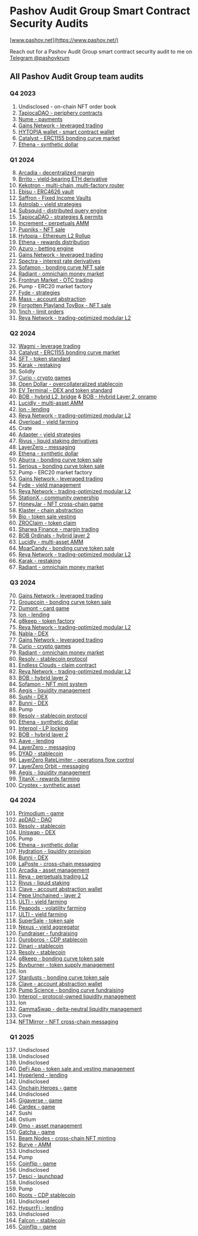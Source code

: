 # Pashov Audit Group Smart Contract Security Audits

[www.pashov.net](https://www.pashov.net/)

Reach out for a Pashov Audit Group smart contract security audit to me on [Telegram @pashovkrum](https://t.me/pashovkrum)

## All Pashov Audit Group team audits

### Q4 2023

1. Undisclosed - on-chain NFT order book
2. [TapiocaDAO - periphery contracts](team/pdf/TapiocaDAO-security-review.pdf)
3. [Nume - payments](team/pdf/Nume-security-review.pdf)
4. [Gains Network - leveraged trading](team/pdf/GainsNetwork-security-review.pdf)
5. [HYTOPIA wallet - smart contract wallet](team/pdf/HYTOPIAWallet-security-review.pdf)
6. [Catalyst - ERC1155 bonding curve market](team/pdf/Catalyst-security-review.pdf)
7. [Ethena - synthetic dollar](team/pdf/Ethena-security-review.pdf)

### Q1 2024

8. [Arcadia - decentralized margin](team/pdf/Arcadia-security-review.pdf)
9. [Brrito - yield-bearing ETH derivative](team/pdf/Brrito-security-review.pdf)
10. [Kekotron - multi-chain, multi-factory router](team/pdf/Kekotron-security-review.pdf)
11. [Ebisu - ERC4626 vault](team/pdf/Ebisu-security-review.pdf)
12. [Saffron - Fixed Income Vaults](team/pdf/Saffron-security-review.pdf)
13. [Astrolab - yield strategies](team/pdf/Astrolab-security-review.pdf)
14. [Subsquid - distributed query engine](team/pdf/Subsquid-security-review.pdf)
15. [TapiocaDAO - strategies & permits](team/pdf/TapiocaDAO-security-review-february.pdf)
16. [Increment - perpetuals AMM](team/pdf/Increment-security-review.pdf)
17. [Pupniks - NFT sale](team/pdf/Pupniks-security-review.pdf)
18. [Hytopia - Ethereum L2 Rollup](team/pdf/Hytopia-security-review.pdf)
19. [Ethena - rewards distribution](team/pdf/Ethena-security-review-february.pdf)
20. [Azuro - betting engine](team/pdf/Azuro_security_review.pdf)
21. [Gains Network - leveraged trading](team/pdf/GainsNetwork-security-review-February.pdf)
22. [Spectra - interest rate derivatives](team/pdf/Spectra-security-review.pdf)
23. [Sofamon - bonding curve NFT sale](team/pdf/Sofamon-security-review.pdf)
24. [Radiant - omnichain money market](team/pdf/Radiant-security-review.pdf)
25. [Frontrun Market - OTC trading](team/pdf/FrontrunMarket-security-review.pdf)
26. Pump - ERC20 market factory
27. [Fyde - strategies](team/pdf/Fyde-security-review.pdf)
28. [Mass - account abstraction](team/pdf/Mass-security-review.pdf)
29. [Forgotten Playland ToyBox - NFT sale](team/pdf/ForgottenPlayland-security-review.pdf)
30. [1inch - limit orders](team/pdf/1inch-security-review.pdf)
31. [Reya Network - trading-optimized modular L2](team/pdf/ReyaNetwork-security-review.pdf)

### Q2 2024

32. [Wagmi - leverage trading](team/pdf/Wagmi-security-review.pdf)
33. [Catalyst - ERC1155 bonding curve market](team/pdf/Catalyst-security-review-april.pdf)
34. [SFT - token standard](team/pdf/SFT-security-review.pdf)
35. [Karak - restaking](team/pdf/Karak-security-review.pdf)
36. Solidly
37. [Curio - crypto games](team/pdf/Curio-security-review.pdf)
38. [Open Dollar - overcollateralized stablecoin](team/pdf/OpenDollar-security-review.pdf)
39. [EV Terminal - DEX and token standard](team/pdf/EVTerminal-security-review.pdf)
40. [BOB - hybrid L2, bridge](team/pdf/BOB-USDCBridge-security-review.pdf) & [BOB - Hybrid Layer 2, onramp](team/pdf/BOB-Onramp-security-review.pdf)
41. [Lucidly - multi-asset AMM](team/pdf/Lucidly-security-review.pdf)
42. [Ion - lending](team/pdf/IonProtocol-security-review.pdf)
43. [Reya Network - trading-optimized modular L2](team/pdf/ReyaNetwork-security-review-April.pdf)
44. [Overload - yield farming](team/pdf/Overload-security-review.pdf)
45. Crate
46. [Adapter - yield strategies](team/pdf/AdapterFinance-security-review.pdf)
47. [Rivus - liquid staking derivatives](team/pdf/Rivus-security-review.pdf)
48. [LayerZero - messaging](team/pdf/LayerZero-security-review.pdf)
49. [Ethena - synthetic dollar](team/pdf/Ethena-security-review-May.pdf)
50. [Aburra - bonding curve token sale](team/pdf/Aburra-security-review.pdf)
51. [Serious - bonding curve token sale](team/pdf/Serious-security-review.pdf)
52. Pump - ERC20 market factory
53. [Gains Network - leveraged trading](team/pdf/GainsNetwork-security-review-May.pdf)
54. [Fyde - yield management](team/pdf/Fyde-security-review-May.pdf)
55. [Reya Network - trading-optimized modular L2](team/pdf/ReyaNetwork-security-review-June.pdf)
56. [StationX - community ownership](team/pdf/StationX-security-review.pdf)
57. [HoneyJar - NFT cross-chain game](team/pdf/HoneyJar-security-review.pdf)
58. [Klaster - chain abstraction](team/pdf/Klaster-security-review.pdf)
59. [Bio - token sale vesting](team/pdf/Bio-security-review.pdf)
60. [ZROClaim - token claim](team/pdf/LayerZeroZROClaim-security-review.pdf)
61. [Sharwa Finance - margin trading](team/pdf/SharwaFinance-security-review.pdf)
62. [BOB Ordinals - hybrid layer 2](team/pdf/BOB-security-review-June.pdf)
63. [Lucidly - multi-asset AMM](team/pdf/Lucidly-security-review-June.pdf)
64. [MoarCandy - bonding curve token sale](team/pdf/MoarCandy-security-review.pdf)
65. [Reya Network - trading-optimized modular L2](team/pdf/ReyaNetwork-security-review-June2.pdf)
66. [Karak - restaking](team/pdf/Karak-security-review-June.pdf)
67. [Radiant - omnichain money market](team/pdf/Radiant-security-review-June.pdf)

### Q3 2024

70. [Gains Network - leveraged trading](team/pdf/GainsNetwork-security-review-July.pdf)
71. [Groupcoin - bonding curve token sale](team/pdf/Groupcoin-security-review.pdf)
72. [Dumont - card game](team/pdf/Dumont-security-review.pdf)
73. [Ion - lending](team/pdf/IonProtocol-security-review-July.pdf)
74. [g8keep - token factory](team/pdf/g8keep-security-review.pdf)
75. [Reya Network - trading-optimized modular L2](team/pdf/ReyaNetwork-security-review-July.pdf)
76. [Nabla - DEX](team/pdf/Nabla-security-review.pdf)
77. [Gains Network - leveraged trading](team/pdf/GainsNetwork-security-July2.pdf)
78. [Curio - crypto games](team/pdf/Curio-security-review-July.pdf)
79. [Radiant - omnichain money market](team/pdf/Radiant-security-review-July.pdf)
80. [Resolv - stablecoin protocol](team/pdf/Resolv-security-review.pdf)
81. [Endless Clouds - claim contract](team/pdf/EndlessClouds-security-review.pdf)
82. [Reya Network - trading-optimized modular L2](team/pdf/ReyaNetwork-security-review-August.pdf)
83. [BOB - hybrid layer 2](team/pdf/BOB-security-review-August.pdf)
84. [Sofamon - NFT mint system](team/pdf/Sofamon-security-review-August.pdf)
85. [Aegis - liquidity management](team/pdf/AegisVault-security-review.pdf)
86. [Sushi - DEX](team/pdf/SushiSwap-security-review.pdf)
87. [Bunni - DEX](team/pdf/Bunni-security-review-August.pdf)
88. Pump
89. [Resolv - stablecoin protocol](team/pdf/Resolv-security-review-August.pdf)
90. [Ethena - synthetic dollar](team/pdf/Ethena-security-review-August.pdf)
91. [Interpol - LP locking](team/pdf/Interpol-security-review.pdf)
92. [BOB - hybrid layer 2](team/pdf/BOB-security-review-September.pdf)
93. [Aave - lending](team/pdf/Aave-security-review.pdf)
94. [LayerZero - messaging](team/pdf/LayerZero-security-review-September.pdf)
95. [DYAD - stablecoin](team/pdf/Dyad-security-review.pdf)
96. [LayerZero RateLimiter - operations flow control](team/pdf/LZRateLimiter-security-review.pdf)
97. [LayerZero Orbit - messaging](team/pdf/LZOrbit-security-review.pdf)
98. [Aegis - liquidity management](team/pdf/Aegis-security-review-September.pdf)
99. [TitanX - rewards farming](team/pdf/TitanX-security-review.pdf)
100.  [Cryptex - synthetic asset](team/pdf/Cryptex-security-review.pdf)

### Q4 2024

101. [Primodium - game](team/pdf/Primodium-security-review_2024-10-02.pdf)
102. [apDAO - DAO](team/pdf/apDAO-security-review_2024-10-03.pdf)
103. [Resolv - stablecoin](team/pdf/Resolv-security-review-October.pdf)
104. [Uniswap - DEX](team/pdf/Uniswap-security-review-October.pdf)
105. Pump
106. [Ethena - synthetic dollar](team/pdf/Ethena-security-review-October.pdf)
107. [Hydration - liquidity provision](team/pdf/Hydration-security-review-October.pdf)
108. [Bunni - DEX](team/pdf/Bunni-security-review-October.pdf)
109. [LaPoste - cross-chain messaging](team/pdf/LaPoste-security-review-October.pdf)
110. [Arcadia - asset management](team/pdf/Arcadia-security-review-October.pdf)
111. [Reya - perpetuals trading L2](team/pdf/Reya-security-review-October.pdf)
112. [Rivus - liquid staking](team/pdf/Rivus-security-review-October.pdf)
113. [Clave - account abstraction wallet](team/pdf/Clave-security-review_2024-11-02.pdf)
114. [Pepe Unchained - layer 2](team/pdf/PepeUnchained-security-review-November.pdf)
115. [ULTI - yield farming](team/pdf/ULTI-security-review-November.pdf)
116. [Peapods - volatility farming](team/pdf/Peapods-security-review_2024-11-16.pdf)
117. [ULTI - yield farming](team/pdf/ULTI-security-review-November2.pdf)
118. [SuperSale - token sale](team/pdf/SuperSale-security-review-November.pdf)
119. [Nexus - yield aggregator](team/pdf/Nexus-security-review_2024-11-29.pdf)
120. [Fundraiser - fundraising](team/pdf/Fundraiser-security-review_2024-11-30.pdf)
121. [Ouroboros - CDP stablecoin](team/pdf/Ouroboros-security-review_2024-12-06.pdf)
122. [Dinari - stablecoin](team/pdf/Dinari-security-review_2024-12-07.pdf)
123. [Resolv - stablecoin](team/pdf/Resolv-security-review_2024-12-09.pdf)
124. [g8keep - bonding curve token sale](team/pdf/g8keep-security-review_2024-12-12.pdf)
125. [Buyburner - token supply management](team/pdf/BuyBurner-security-review_2024-12-14.pdf)
126. Ion
127. [Stardusts - bonding curve token sale](team/pdf/Stardusts-security-review_2024-12-19.pdf)
128. [Clave - account abstraction wallet](team/pdf/Clave-security-review_2024-12-23.pdf)
129. [Pump Science - bonding curve fundraising](team/pdf/PumpScience-security-review_2024-12-24.pdf)
130. [Interpol - protocol-owned liquidity management](team/pdf/Interpol-security-review_2024-12-24.pdf)
131. Ion
132. [GammaSwap - delta-neutral liquidity management](team/pdf/GammaSwap-security-review_2024-12-30.pdf)
133. Cove
134. [NFTMirror - NFT cross-chain messaging](team/pdf/NFTMirror-security-review_2024-12-30.pdf)

### Q1 2025

137. Undisclosed
138. Undisclosed
139. Undisclosed
140. [DeFi App - token sale and vesting management](team/pdf/DefiApp-security-review_2025-01-08.pdf)
141. [Hyperlend - lending](team/pdf/Hyperlend-security-review_2025-01-11.pdf)
142. Undisclosed
143. [Onchain Heroes - game](team/pdf/OnchainHeroes-security-review_2025-01-13.pdf)
144. Undisclosed
145. [Gigaverse - game](team/pdf/Gigaverse-security-review_2025-01-18.pdf)
146. [Cardex - game](team/pdf/Cardex-security-review_2025-01-21.pdf)
147. Sushi
148. Ostium
149. [Omo - asset management](team/pdf/Omo-security-review_2025-01-25.pdf)
150. [Gatcha - game](team/pdf/Gacha-security-review_2025-01-27.pdf)
151. [Beam Nodes - cross-chain NFT minting](team/pdf/BeamNodes-security-review_2025-01-28.pdf)
152. [Burve - AMM](team/pdf/Burve-security-review_2025-01-29.pdf)
153. Undisclosed
154. Pump
155. [Coinflip - game](team/pdf/Coinflip-security-review_2025-02-05.pdf)
156. Undisclosed
157. [Desci - launchpad](team/pdf/DesciLaunchpad-security-review_2025-02-07.pdf)
158. Undisclosed
159. Pump
160. [Roots - CDP stablecoin](team/pdf/Roots-security-review_2025-02-09.pdf)
161. Undisclosed
162. [HypurrFi - lending](team/pdf/HypurrFi-security-review_2025-02-12.pdf)
163. Undisclosed
164. [Falcon - stablecoin](team/pdf/Falcon-security-review_2025-02-17.pdf)
165. [Coinflip - game](team/pdf/Coinflip-security-review_2025-02-19.pdf)
